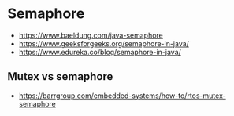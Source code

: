 # Semaphore

- https://www.baeldung.com/java-semaphore
- https://www.geeksforgeeks.org/semaphore-in-java/
- https://www.edureka.co/blog/semaphore-in-java/


## Mutex vs semaphore

- https://barrgroup.com/embedded-systems/how-to/rtos-mutex-semaphore

